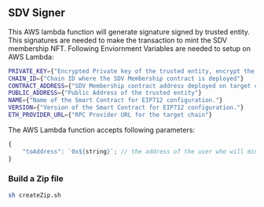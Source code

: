 ## SDV Signer

This AWS lambda function will generate signature signed by trusted entity. This signatures are needed to make the transaction to mint the SDV membership NFT. Following Enviornment Variables are needed to setup on AWS Lambda:
```sh
PRIVATE_KEY={"Encrypted Private key of the trusted entity, encrypt the Private Key using AWS KMS only."}
CHAIN_ID={"Chain ID where the SDV Membership contract is deployed"}
CONTRACT_ADDRESS={"SDV Membership contract address deployed on target chain ID"}
PUBLIC_ADDRESS={"Public Address of the trusted entity"}
NAME={"Name of the Smart Contract for EIP712 configuration."}
VERSION={"Version of the Smart Contract for EIP712 configuration."}
ETH_PROVIDER_URL={"RPC Provider URL for the target chain"}
```

The AWS Lambda function accepts following parameters:
```typescript
{
    "toAddress": `0x${string}`; // the address of the user who will mint the NFT
}
```

### Build a Zip file
```sh
sh createZip.sh
```